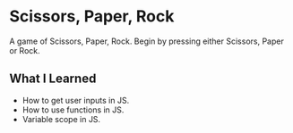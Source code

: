 # Scissors, Paper, Rock
A game of Scissors, Paper, Rock. Begin by pressing either Scissors, Paper or Rock.

## What I Learned
* How to get user inputs in JS.
* How  to use functions in JS.
* Variable scope in JS.


